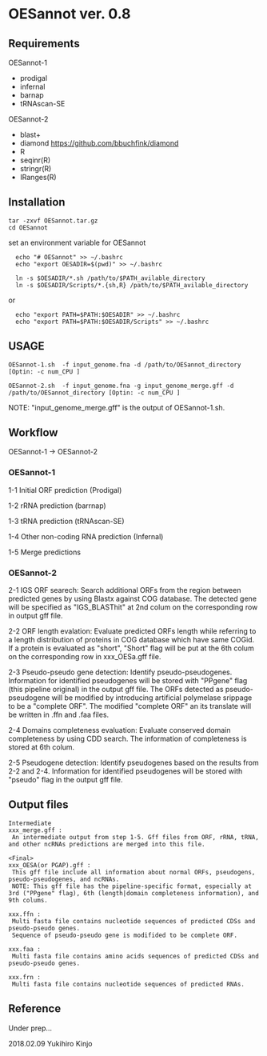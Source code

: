 # OESannot ver. 0.8



## Requirements 

OESannot-1

  - prodigal
  - infernal
  - barnap
  - tRNAscan-SE

OESannot-2

- blast+
- diamond https://github.com/bbuchfink/diamond
- R
- seqinr(R)
- stringr(R)
- IRanges(R)

## Installation
```
tar -zxvf OESannot.tar.gz
cd OESannot
```

set an environment variable for OESannot
```
  echo "# OESannot" >> ~/.bashrc
  echo "export OESADIR=$(pwd)" >> ~/.bashrc

  ln -s $OESADIR/*.sh /path/to/$PATH_avilable_directory             
  ln -s $OESADIR/Scripts/*.{sh,R} /path/to/$PATH_avilable_directory 
```
or
```
  echo "export PATH=$PATH:$OESADIR" >> ~/.bashrc
  echo "export PATH=$PATH:$OESADIR/Scripts" >> ~/.bashrc
```

## USAGE 
```
OESannot-1.sh  -f input_genome.fna -d /path/to/OESannot_directory  [Optin: -c num_CPU ]

OESannot-2.sh  -f input_genome.fna -g input_genome_merge.gff -d /path/to/OESannot_directory [Optin: -c num_CPU ]
```
NOTE: "input_genome_merge.gff" is the output of OESannot-1.sh.


##  Workflow 

OESannot-1 -> OESannot-2


### OESannot-1

  1-1 Initial ORF prediction (Prodigal)

  1-2 rRNA prediction (barrnap)

  1-3 tRNA prediction (tRNAscan-SE)

  1-4 Other non-coding RNA prediction (Infernal)

  1-5 Merge predictions


### OESannot-2

2-1 IGS ORF searech:
  Search additional ORFs from the region between predicted genes by using Blastx against COG database.
  The detected gene will be specified as "IGS_BLASThit" at 2nd colum on the corresponding row in output gff file.

2-2 ORF length evalation:
  Evaluate predicted ORFs length while referring to a length distribution of proteins in COG database which have same COGid.
  If a protein is evaluated as "short", "Short" flag will be put at the 6th colum on the corresponding row in xxx_OESa.gff file.

2-3 Pseudo-pseudo gene detection:
  Identify pseudo-pseudogenes.
  Information for identified pseudogenes will be stored with "PPgene" flag (this pipeline original) in the output gff file.
  The ORFs detected as pseudo-pseudogene will be modified by introducing artificial polymelase srippage to be a "complete ORF".
  The modified "complete ORF" an its translate will be written in .ffn and .faa files.

2-4 Domains completeness evaluation:
  Evaluate conserved domain completeness by using CDD search. 
  The information of completeness is stored at 6th colum.

2-5 Pseudogene detection:
  Identify pseudogenes based on the results from 2-2 and 2-4.
  Information for identified pseudogenes will be stored with "pseudo" flag in the output gff file.

## Output files
```
Intermediate
xxx_merge.gff : 
 An intermediate output from step 1-5. Gff files from ORF, rRNA, tRNA, and other ncRNAs predictions are merged into this file.

<Final>
xxx_OESA(or PGAP).gff :
 This gff file include all information about normal ORFs, pseudogens, pseudo-pseudogenes, and ncRNAs.
 NOTE: This gff file has the pipeline-specific format, especially at 3rd ("PPgene" flag), 6th (length|domain completeness information), and 9th colums.

xxx.ffn : 
 Multi fasta file contains nucleotide sequences of predicted CDSs and pseudo-pseudo genes. 
 Sequence of pseudo-pseudo gene is modifided to be complete ORF.

xxx.faa :
 Multi fasta file contains amino acids sequences of predicted CDSs and pseudo-pseudo genes.

xxx.frn :
 Multi fasta file contains nucleotide sequences of predicted RNAs.
```

## Reference

Under prep...



 2018.02.09
 Yukihiro Kinjo
